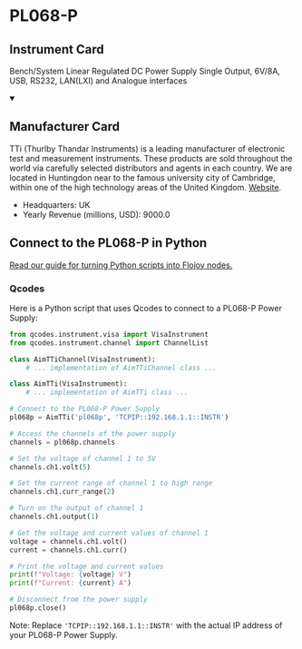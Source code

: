
# PL068-P

## Instrument Card

Bench/System Linear Regulated DC Power Supply Single Output, 6V/8A, USB, RS232, LAN(LXI) and Analogue interfaces

<details open>
<summary><h2>Manufacturer Card</h2></summary>

TTi (Thurlby Thandar Instruments) is a leading manufacturer of electronic test and measurement instruments. These products are sold throughout the world via carefully selected distributors and agents in each country. We are located in Huntingdon near to the famous university city of Cambridge, within one of the high technology areas of the United Kingdom. <a href="https://www.aimtti.com/">Website</a>.

<ul>
  <li>Headquarters: UK</li>
  <li>Yearly Revenue (millions, USD): 9000.0</li>
</ul>
</details>

## Connect to the PL068-P in Python

[Read our guide for turning Python scripts into Flojoy nodes.](https://docs.flojoy.ai/custom-nodes/creating-custom-node/)


### Qcodes

Here is a Python script that uses Qcodes to connect to a PL068-P Power Supply:

```python
from qcodes.instrument.visa import VisaInstrument
from qcodes.instrument.channel import ChannelList

class AimTTiChannel(VisaInstrument):
    # ... implementation of AimTTiChannel class ...

class AimTTi(VisaInstrument):
    # ... implementation of AimTTi class ...

# Connect to the PL068-P Power Supply
pl068p = AimTTi('pl068p', 'TCPIP::192.168.1.1::INSTR')

# Access the channels of the power supply
channels = pl068p.channels

# Set the voltage of channel 1 to 5V
channels.ch1.volt(5)

# Set the current range of channel 1 to high range
channels.ch1.curr_range(2)

# Turn on the output of channel 1
channels.ch1.output(1)

# Get the voltage and current values of channel 1
voltage = channels.ch1.volt()
current = channels.ch1.curr()

# Print the voltage and current values
print(f"Voltage: {voltage} V")
print(f"Current: {current} A")

# Disconnect from the power supply
pl068p.close()
```

Note: Replace `'TCPIP::192.168.1.1::INSTR'` with the actual IP address of your PL068-P Power Supply.

